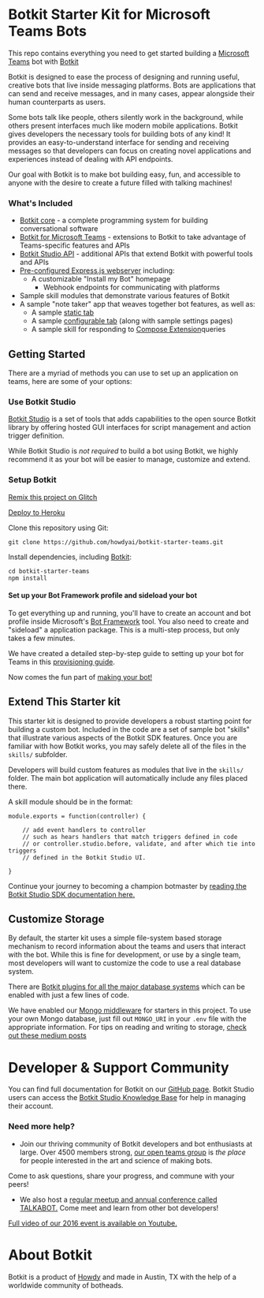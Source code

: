 # Botkit Starter Kit for Microsoft Teams Bots

This repo contains everything you need to get started building a [Microsoft Teams](https://products.office.com/en-us/microsoft-teams/group-chat-software) bot with [Botkit](https://botkit.ai)

Botkit is designed to ease the process of designing and running useful, creative bots that live inside messaging platforms. Bots are applications that can send and receive messages, and in many cases, appear alongside their human counterparts as users.

Some bots talk like people, others silently work in the background, while others present interfaces much like modern mobile applications. Botkit gives developers the necessary tools for building bots of any kind! It provides an easy-to-understand interface for sending and receiving messages so that developers can focus on creating novel applications and experiences instead of dealing with API endpoints.

Our goal with Botkit is to make bot building easy, fun, and accessible to anyone with the desire to create a future filled with talking machines!

### What's Included

* [Botkit core](https://github.com/howdyai/botkit/blob/master/docs/readme.md#developing-with-botkit) - a complete programming system for building conversational software
* [Botkit for Microsoft Teams](https://github.com/howdyai/botkit/blob/master/docs/readme-teams.md) - extensions to Botkit to take advantage of Teams-specific features and APIs
* [Botkit Studio API](https://github.com/howdyai/botkit/blob/master/docs/readme-studio.md#function-index) - additional APIs that extend Botkit with powerful tools and APIs
* [Pre-configured Express.js webserver](https://expressjs.com/) including:
  * A customizable "Install my Bot" homepage
	* Webhook endpoints for communicating with platforms
* Sample skill modules that demonstrate various features of Botkit
* A sample "note taker" app that weaves together bot features, as well as:
  * A sample [static tab](https://msdn.microsoft.com/en-us/microsoft-teams/tabs)
  * A sample [configurable tab](https://msdn.microsoft.com/en-us/microsoft-teams/tabs) (along with sample settings pages)
  * A sample skill for responding to [Compose Extension](https://msdn.microsoft.com/en-us/microsoft-teams/composeextensions)queries

## Getting Started

There are a myriad of methods you can use to set up an application on teams, here are some of your options:

### Use Botkit Studio
[Botkit Studio](https://studio.botkit.ai/signup?code=teamsglitch) is a set of tools that adds capabilities to the open source Botkit library by offering hosted GUI interfaces for script management and action trigger definition.

While Botkit Studio is *not required* to build a bot using Botkit, we highly recommend it as your bot will be easier to manage, customize and extend.

### Setup Botkit

[Remix this project on Glitch](https://glitch.com/~botkit-teams)

[Deploy to Heroku](https://heroku.com/deploy?template=https://github.com/howdyai/botkit-starter-teams/master)

Clone this repository using Git:

`git clone https://github.com/howdyai/botkit-starter-teams.git`

Install dependencies, including [Botkit](https://github.com/howdyai/botkit):

```
cd botkit-starter-teams
npm install
```

#### Set up your Bot Framework profile and sideload your bot

To get everything up and running, you'll have to create an account and bot profile inside Microsoft's [Bot Framework](http://dev.botframework.com) tool.
You also need to create and "sideload" a application package. This is a multi-step process, but only takes a few minutes.

We have created a detailed step-by-step guide to setting up your bot for Teams in this [provisioning guide](https://github.com/howdyai/botkit/blob/master/docs/provisioning/teams.md).

Now comes the fun part of [making your bot!](https://github.com/howdyai/botkit/blob/master/docs/readme.md#basic-usage)

## Extend This Starter kit

This starter kit is designed to provide developers a robust starting point for building a custom bot. Included in the code are a set of sample bot "skills" that illustrate various aspects of the Botkit SDK features.  Once you are familiar with how Botkit works, you may safely delete all of the files in the `skills/` subfolder.

Developers will build custom features as modules that live in the `skills/` folder. The main bot application will automatically include any files placed there.

A skill module should be in the format:

```
module.exports = function(controller) {

    // add event handlers to controller
    // such as hears handlers that match triggers defined in code
    // or controller.studio.before, validate, and after which tie into triggers
    // defined in the Botkit Studio UI.

}
```

Continue your journey to becoming a champion botmaster by [reading the Botkit Studio SDK documentation here.](https://github.com/howdyai/botkit/blob/master/docs/readme-studio.md)


## Customize Storage
By default, the starter kit uses a simple file-system based storage mechanism to record information about the teams and users that interact with the bot. While this is fine for development, or use by a single team, most developers will want to customize the code to use a real database system.

There are [Botkit plugins for all the major database systems](https://github.com/howdyai/botkit/blob/master/docs/readme-middlewares.md#storage-modules) which can be enabled with just a few lines of code.

We have enabled our [Mongo middleware]() for starters in this project. To use your own Mongo database, just fill out `MONGO_URI` in your `.env` file with the appropriate information. For tips on reading and writing to storage, [check out these medium posts](https://botkit.groovehq.com/knowledge_base/categories/build-a-bot)

# Developer & Support Community

You can find full documentation for Botkit on our [GitHub page](https://github.com/howdyai/botkit/blob/master/readme.md). Botkit Studio users can access the [Botkit Studio Knowledge Base](https://botkit.groovehq.com/help_center) for help in managing their account.

###  Need more help?

* Join our thriving community of Botkit developers and bot enthusiasts at large. Over 4500 members strong, [our open teams group](http://community.botkit.ai) is _the place_ for people interested in the art and science of making bots.

 Come to ask questions, share your progress, and commune with your peers!

* We also host a [regular meetup and annual conference called TALKABOT.](http://talkabot.ai) Come meet and learn from other bot developers!

 [Full video of our 2016 event is available on Youtube.](https://www.youtube.com/playlist?list=PLD3JNfKLDs7WsEHSal2cfwG0Fex7A6aok)



# About Botkit

Botkit is a product of [Howdy](https://howdy.ai) and made in Austin, TX with the help of a worldwide community of botheads.
